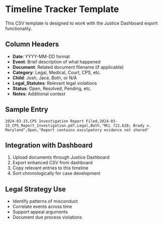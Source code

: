 # Timeline Tracker Template

This CSV template is designed to work with the Justice Dashboard export functionality.

## Column Headers

- **Date**: YYYY-MM-DD format
- **Event**: Brief description of what happened
- **Document**: Related document filename (if applicable)
- **Category**: Legal, Medical, Court, CPS, etc.
- **Child**: Josh, Jace, Both, or N/A
- **Legal_Statutes**: Relevant legal violations
- **Status**: Open, Resolved, Pending, etc.
- **Notes**: Additional context

## Sample Entry

```
2024-03-15,CPS Investigation Report Filed,2024-03-15_CPS_Report_Investigation.pdf,Legal,Both,"MCL 722.628; Brady v. Maryland",Open,"Report contains exculpatory evidence not shared"
```

## Integration with Dashboard

1. Upload documents through Justice Dashboard
2. Export enhanced CSV from dashboard
3. Copy relevant entries to this timeline
4. Sort chronologically for case development

## Legal Strategy Use

- Identify patterns of misconduct
- Correlate events across time
- Support appeal arguments
- Document due process violations

